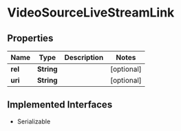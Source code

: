 

# VideoSourceLiveStreamLink

## Properties

Name | Type | Description | Notes
------------ | ------------- | ------------- | -------------
**rel** | **String** |  |  [optional]
**uri** | **String** |  |  [optional]


## Implemented Interfaces

* Serializable


